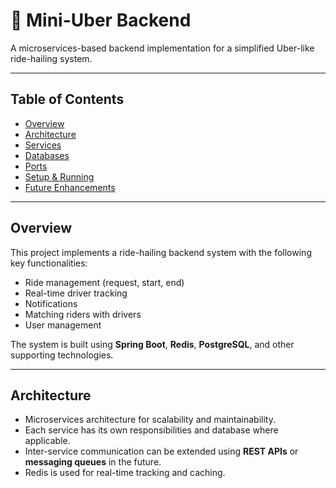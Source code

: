 # 🚖 Mini-Uber Backend

A microservices-based backend implementation for a simplified Uber-like ride-hailing system.

---

## Table of Contents

- [Overview](#overview)
- [Architecture](#architecture)
- [Services](#services)
- [Databases](#databases)
- [Ports](#ports)
- [Setup & Running](#setup--running)
- [Future Enhancements](#future-enhancements)

---

## Overview

This project implements a ride-hailing backend system with the following key functionalities:

- Ride management (request, start, end)
- Real-time driver tracking
- Notifications
- Matching riders with drivers
- User management

The system is built using **Spring Boot**, **Redis**, **PostgreSQL**, and other supporting technologies.

---

## Architecture

- Microservices architecture for scalability and maintainability.
- Each service has its own responsibilities and database where applicable.
- Inter-service communication can be extended using **REST APIs** or **messaging queues** in the future.
- Redis is used for real-time tracking and caching.

